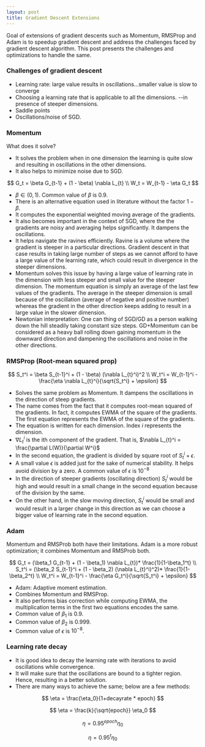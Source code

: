 ```yaml
---
layout: post
title: Gradient Descent Extensions
---
```


Goal of extensions of gradient descents
such as Momentum, RMSProp and Adam
is to speedup gradient descent and address the challenges
faced by gradient descent algorithm. This post presents the challenges
and optimizations to handle the same.

### Challenges of gradient descent

* Learning rate: large value results in oscillations...smaller value is slow to converge
* Choosing a learning rate that is applicable to all the dimensions. --in presence of steeper dimensions.
* Saddle points
* Oscillations/noise of SGD.

### Momentum

What does it solve?

* It solves the problem when in one dimension the learning is quite slow
  and resulting in oscillations in the other dimensions.
* It also helps to minimize noise due to SGD.

$$
G_t = \beta G_{t-1} + (1 - \beta) \nabla L_{t}
\\
W_t = W_{t-1} - \eta G_t
$$

* $\beta \in (0, 1)$. Common value of $\beta$ is 0.9.
* There is an alternative equation used in literature without the factor $1-\beta$.
* It computes the exponential weighted moving average of the gradients.
* It also becomes important in the context of SGD, where the the gradients
  are noisy and averaging helps significantly. It dampens the oscillations.
* It helps navigate the ravines efficiently.
  Ravine is a volume where the gradient is steeper in a particular directions.
  Gradient descent in that case results in taking large number of steps as
  we cannot afford to have a large value of the learning rate, which could
  result in divergence in the steeper dimensions.
* Momentum solves this issue by having a large value of learning rate 
  in the dimension with less steeper and small value for the steeper dimension.
  The momentum equation is simply an average of the last few values of the gradients. The average in the steeper dimension is small because of the oscillation (average of negative and positive number) whereas the gradient in
  the other direction keeps adding to result in a large value in the slower dimension.
* Newtonian interpretation: One can thing of SGD/GD as a person walking down
  the hill steadily taking constant size steps. GD+Momentum can be considered
  as a heavy ball rolling down gaining momentum in the downward direction and
  dampening the oscillations and noise in the other directions.

### RMSProp (Root-mean squared prop)

$$
S_t^i = \beta S_{t-1}^i + (1 - \beta) (\nabla L_{t}^i)^2
\\
W_t^i = W_{t-1}^i - \frac{\eta \nabla L_{t}^i}{\sqrt{S_t^i} + \epsilon}
$$

* Solves the same problem as Momentum. It dampens the oscillations in the direction of steep gradients.
* The name comes from the fact that it computes root-mean squared of the gradients. In fact, it computes 
  EWMA of the square of the gradients.
  The first equation represents the EWMA of the square of the gradients.
* The equation is written for each dimension. Index $i$ represents the dimension.
* $\nabla L_{t}^i$ is the ith component of the gradient. That is, $\nabla L_{t}^i = \frac{\partial L(W)}{\partial W^i}$
* In the second equation, the gradient is divided by square root of $S_t^i + \epsilon$.
* A small value $\epsilon$ is added just for the sake of numerical stability. 
  It helps avoid division by a zero. A common value of $\epsilon$ is $10^{-8}$
* In the direction of steeper gradients (oscillating direction) $S_t^i$ would be high and would result
  in a small change in the second equation because of the division by the same.
* On the other hand, in the slow moving direction, $S_t^i$ would be small and would result in a larger 
  change in this direction as we can choose a bigger value of learning rate in the second equation.

### Adam

Momentum and RMSProb both have their limitations.
Adam is a more robust optimization; it combines Momentum and RMSProb both.

$$
G_t = (\beta_1 G_{t-1} + (1 - \beta_1) \nabla L_{t})* \frac{1}{1-\beta_1^t}
\\
S_t^i = (\beta_2 S_{t-1}^i + (1 - \beta_2) (\nabla L_{t}^i)^2)* \frac{1}{1-\beta_2^t}
\\
W_t^i = W_{t-1}^i - \frac{\eta G_t^i}{\sqrt{S_t^i} + \epsilon}
$$

* Adam: Adaptive moment estimation.
* Combines Momentum and RMSProp.
* It also performs bias correction while computing EWMA,
  the multiplication terms in the first two equations encodes the same.
* Common value of $\beta_1$ is 0.9.
* Common value of $\beta_2$ is 0.999.
* Common value of $\epsilon$ is $10^{-8}$.

### Learning rate decay

* It is good idea to decay the learning rate with iterations to avoid oscillations while convergence.
* It will make sure that the oscillations are bound to a tighter region. Hence, resulting in a better 
  solution.
* There are many ways to achieve the same; below are a few methods:

$$
\eta = \frac{\eta_0}{1+decayrate * epoch}
$$

$$
\eta = \frac{k}{\sqrt{epoch}} \eta_0
$$

$$
\eta = 0.95^{epoch} \eta_0
$$

$$
\eta = 0.95^{t} \eta_0
$$

<!-- ### Adagrad

### Adadelta -->

